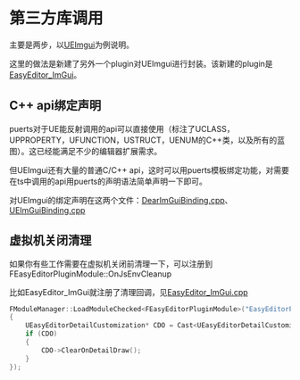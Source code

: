 # 第三方库调用

主要是两步，以[UEImgui](https://github.com/ZhuRong-HomoStation/UEImgui)为例说明。

这里的做法是新建了另外一个plugin对UEImgui进行封装。该新建的plugin是[EasyEditor_ImGui](https://github.com/puerts/EasyEditor_ImGui)。

## C++ api绑定声明

puerts对于UE能反射调用的api可以直接使用（标注了UCLASS，UPPROPERTY，UFUNCTION，USTRUCT，UENUM的C++类，以及所有的蓝图）。这已经能满足不少的编辑器扩展需求。

但UEImgui还有大量的普通C/C++ api，这时可以用puerts模板绑定功能，对需要在ts中调用的api用puerts的声明语法简单声明一下即可。

对UEImgui的绑定声明在这两个文件：[DearImGuiBinding.cpp](https://github.com/puerts/EasyEditor_ImGui/blob/master/Source/EasyEditor_ImGui/Private/DearImGuiBinding.cpp)、[UEImGuiBinding.cpp](https://github.com/puerts/EasyEditor_ImGui/blob/master/Source/EasyEditor_ImGui/Private/UEImGuiBinding.cpp)

## 虚拟机关闭清理

如果你有些工作需要在虚拟机关闭前清理一下，可以注册到FEasyEditorPluginModule::OnJsEnvCleanup

比如EasyEditor_ImGui就注册了清理回调，见[EasyEditor_ImGui.cpp](https://github.com/puerts/EasyEditor_ImGui/blob/master/Source/EasyEditor_ImGui/Private/EasyEditor_ImGui.cpp)

~~~c++
FModuleManager::LoadModuleChecked<FEasyEditorPluginModule>("EasyEditorPlugin").OnJsEnvCleanup.AddLambda([]()
{
    UEasyEditorDetailCustomization* CDO = Cast<UEasyEditorDetailCustomization>(UEasyEditorDetailCustomization::StaticClass()->GetDefaultObject(false));
    if (CDO)
    {
        CDO->ClearOnDetailDraw();
    }
});
~~~

